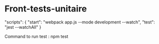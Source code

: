 # Front-tests-unitaire

"scripts": {
    "start": "webpack app.js --mode development --watch",
    "test": "jest --watchAll"
  }
  
  Command to run test : npm test
